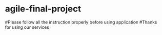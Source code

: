 # agile-final-project

#Please follow all the instruction properly before using application
#Thanks for using our services
